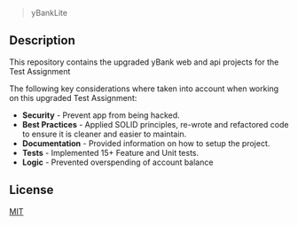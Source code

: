> yBankLite 

## Description
This repository contains the upgraded yBank web and api projects for the Test Assignment

The following key considerations where taken into account when working on this upgraded Test Assignment:

* **Security** - Prevent app from being hacked.
* **Best Practices** - Applied SOLID principles, re-wrote and refactored code to ensure it is cleaner and easier to maintain.
* **Documentation** - Provided information on how to setup the project.
* **Tests** -  Implemented 15+ Feature and Unit tests.
* **Logic** - Prevented overspending of account balance

## License
[MIT](https://choosealicense.com/licenses/mit/)
